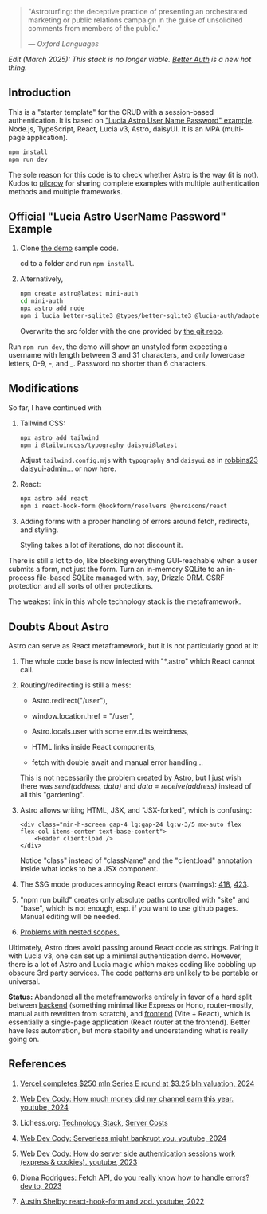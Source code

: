 > "Astroturfing: the deceptive practice of presenting an orchestrated marketing or public relations campaign in the guise of unsolicited comments from members of the public." 
>
> — *Oxford Languages*

*Edit (March 2025): This stack is no longer viable. [Better Auth](https://www.youtube.com/watch?v=QhA55R4u6uk&ab_channel=NevtheDev) is a new hot thing.*

## Introduction

This is a "starter template" for the CRUD with a session-based authentication. It is based on ["Lucia Astro User Name Password" example](https://github.com/lucia-auth/examples/tree/main). Node.js, TypeScript, React, Lucia v3, Astro, daisyUI. It is an MPA (multi-page application).

```sh
npm install
npm run dev
```

The sole reason for this code is to check whether Astro is the way (it is not). Kudos to [pilcrow](https://github.com/pilcrowOnPaper) for sharing complete examples with multiple authentication methods and multiple frameworks.

## Official "Lucia Astro UserName Password" Example

1. Clone [the demo](https://lucia-auth.com/tutorials/username-and-password/astro) sample code.

    cd to a folder and run `npm install`. 

2. Alternatively, 

    ```sh
    npm create astro@latest mini-auth
    cd mini-auth
    npx astro add node
    npm i lucia better-sqlite3 @types/better-sqlite3 @lucia-auth/adapter-sqlite
    ```

    Overwrite the src folder with the one provided by [the git repo](https://github.com/lucia-auth/examples/tree/main/astro/username-and-password).

Run `npm run dev`, the demo will show an unstyled form expecting a username with length between 3 and 31 characters, and only lowercase letters, 0-9, -, and _. Password no shorter than 6 characters.

## Modifications

So far, I have continued with

1. Tailwind CSS:

    ```sh
    npx astro add tailwind
    npm i @tailwindcss/typography daisyui@latest
    ```
    
    Adjust `tailwind.config.mjs` with `typography` and `daisyui` as in [robbins23 daisyui-admin...](https://github.com/robbins23/daisyui-admin-dashboard-template/blob/master/tailwind.config.js) or now here.
    
2. React:

    ```sh
    npx astro add react
    npm i react-hook-form @hookform/resolvers @heroicons/react
    ```
    
3. Adding forms with a proper handling of errors around fetch, redirects, and styling. 

    Styling takes a lot of iterations, do not discount it.

There is still a lot to do, like blocking everything GUI-reachable when a user submits a form, not just the form. Turn an in-memory SQLite
to an in-process file-based SQLite managed with, say, Drizzle ORM. CSRF protection and all sorts of other protections.

The weakest link in this whole technology stack is the metaframework.

## Doubts About Astro

Astro can serve as React metaframework, but it is not particularly good at it:

1. The whole code base is now infected with "*.astro" which React cannot call.

2. Routing/redirecting is still a mess:

    * Astro.redirect("/user"),
    
    * window.location.href = "/user",
    
    * Astro.locals.user with some env.d.ts weirdness, 
    
    * HTML links inside React components,
    
    * fetch with double await and manual error handling...

    This is not necessarily the problem created by Astro, but I just wish there was *send(address, data)* and *data = receive(address)* instead of all this "gardening".

3. Astro allows writing HTML, JSX, and "JSX-forked", which is confusing:

    ```astro
    <div class="min-h-screen gap-4 lg:gap-24 lg:w-3/5 mx-auto flex flex-col items-center text-base-content">
        <Header client:load />
    </div>
    ```

    Notice "class" instead of "className" and the "client:load" annotation inside what looks to be a JSX component.

4. The SSG mode produces annoying React errors (warnings): [418](https://react.dev/errors/418?invariant=418), [423](https://react.dev/errors/423?invariant=423).

5. "npm run build" creates only absolute paths controlled with "site" and "base", which is not enough, esp. if you want to use github pages. Manual editing will be needed.

6. [Problems with nested scopes.](https://whoisryosuke.com/blog/2022/blog-refresh-2022#astro-nomical-issues)

Ultimately, Astro does avoid passing around React code as strings. Pairing it with Lucia v3, one can set up a minimal authentication demo. However, there is a lot of Astro and Lucia magic which makes coding like cobbling up obscure 3rd party services. The code patterns are unlikely to be portable or universal.

**Status:** Abandoned all the metaframeworks entirely in favor of a hard split between [backend](https://github.com/aabbtree77/auth-starter-backend) (something minimal like Express or Hono, router-mostly, manual auth rewritten from scratch), and [frontend](https://github.com/aabbtree77/auth-starter-frontend) (Vite + React), which is essentially a single-page application (React router at the frontend). Better have less automation, but more stability and understanding what is really going on.

## References

1. [Vercel completes $250 mln Series E round at $3.25 bln valuation, 2024](https://www.reuters.com/technology/vercel-completes-250-mln-series-e-round-325-bln-valuation-2024-05-16/)

2. [Web Dev Cody: How much money did my channel earn this year. youtube, 2024](https://www.youtube.com/watch?v=qwXvW_fN_9k)

3. Lichess.org: [Technology Stack](https://lichess.org/source), [Server Costs](https://docs.google.com/spreadsheets/d/1Si3PMUJGR9KrpE5lngSkHLJKJkb0ZuI4/preview)

4. [Web Dev Cody: Serverless might bankrupt you. youtube, 2024](https://www.youtube.com/watch?v=G5yNGd6sO-4)

5. [Web Dev Cody: How do server side authentication sessions work (express & cookies). youtube, 2023](https://www.youtube.com/watch?v=BgsQrOHNKeY&t=6s)

6. [Diona Rodrigues: Fetch API, do you really know how to handle errors? dev.to, 2023](https://dev.to/dionarodrigues/fetch-api-do-you-really-know-how-to-handle-errors-2gj0)

7. [Austin Shelby: react-hook-form and zod. youtube, 2022](https://www.youtube.com/watch?v=4zt1eadehKQ)

